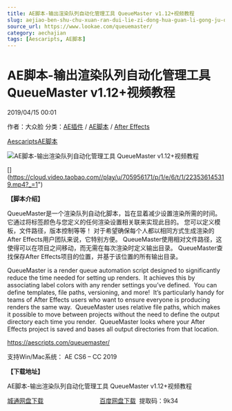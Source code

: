 ```yaml
---
title: AE脚本-输出渲染队列自动化管理工具 QueueMaster v1.12+视频教程
slug: aejiao-ben-shu-chu-xuan-ran-dui-lie-zi-dong-hua-guan-li-gong-ju-queuemaster-v1-12-shi-pin-jiao-cheng
source_url: https://www.lookae.com/queuemaster/
category: aechajian
tags: [Aescaripts, AE脚本]
---
```

# AE脚本-输出渲染队列自动化管理工具 QueueMaster v1.12+视频教程

2019/04/15 00:01

作者：大众脸
分类：[AE插件](https://www.lookae.com/after-effects/aechajian/) / [AE脚本](https://www.lookae.com/after-effects/aescripts/) / [After Effects](https://www.lookae.com/after-effects/)

[Aescaripts](https://www.lookae.com/tag/aescaripts/)[AE脚本](https://www.lookae.com/tag/ae%e8%84%9a%e6%9c%ac/)

![AE脚本-输出渲染队列自动化管理工具 QueueMaster v1.12+视频教程](https://www.lookae.com/wp-content/uploads/2019/04/QueueMaster.jpg "AE脚本-输出渲染队列自动化管理工具 QueueMaster v1.12+视频教程-LookAE.com")

[﻿[﻿]("https://cloud.video.taobao.com//play/u/705956171/p/1/e/6/t/1/223536145319.mp4)](https://cloud.video.taobao.com//play/u/705956171/p/1/e/6/t/1/223536145319.mp4?_=1")

**【脚本介绍】**

QueueMaster是一个渲染队列自动化脚本，旨在显着减少设置渲染所需的时间。 它通过将标签颜色与您定义的任何渲染设置相关联来实现此目的。 您可以定义模板，文件路径，版本控制等等！ 对于希望确保每个人都以相同方式生成渲染的After Effects用户团队来说，它特别方便。 QueueMaster使用相对文件路径，这使得可以在项目之间移动，而无需在每次渲染时定义输出目录。 QueueMaster查找保存After Effects项目的位置，并基于该位置的所有输出目录。

QueueMaster is a render queue automation script designed to significantly reduce the time needed for setting up renders.  It achieves this by associating label colors with any render settings you’ve defined.  You can define templates, file paths, versioning, and more!  It’s particularly handy for teams of After Effects users who want to ensure everyone is producing renders the same way.  QueueMaster uses relative file paths, which makes it possible to move between projects without the need to define the output directory each time you render.  QueueMaster looks where your After Effects project is saved and bases all output directories from that location.

https://aescripts.com/queuemaster/

支持Win/Mac系统： AE CS6 – CC 2019

**【下载地址】**

AE脚本-输出渲染队列自动化管理工具 QueueMaster v1.12+视频教程

[城通网盘下载](https://lookae.ctfile.com/fs/680462-365515528)                                 [百度网盘下载](https://pan.baidu.com/s/1hJNlU_gFnKIeEvm8m1cC8g)  提取码：9k34
